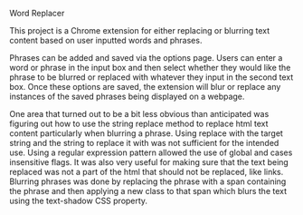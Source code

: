 Word Replacer

This project is a Chrome extension for either replacing or blurring text content based on user inputted words and phrases.

Phrases can be added and saved via the options page. Users can enter a word or phrase in the input box and then select whether they would like the phrase to be blurred or replaced with whatever they input in the second text box. Once these options are saved, the extension will blur or replace any instances of the saved phrases being displayed on a webpage.

One area that turned out to be a bit less obvious than anticipated was figuring out how to use the string replace method to replace html text content particularly when blurring a phrase. Using replace with the target string and the string to replace it with was not sufficient for the intended use. Using a regular expression pattern allowed the use of global and cases insensitive flags. It was also very useful for making sure that the text being replaced was not a part of the html that should not be replaced, like links. Blurring phrases was done by replacing the phrase with a span containing the phrase and then applying a new class to that span which blurs the text using the text-shadow CSS property.